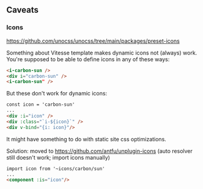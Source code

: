 ## Caveats

### Icons
https://github.com/unocss/unocss/tree/main/packages/preset-icons

Something about Vitesse template makes dynamic icons not (always) work. You're supposed to be able to define icons in any of these ways:
```html
<i-carbon-sun />
<div i="carbon-sun" />
<i-carbon-sun" />
```

But these don't work for dynamic icons:
```html
const icon = 'carbon-sun'
...
<div :i="icon" />
<div :class="`i-${icon}`" />
<div v-bind="{i: icon}"/>
```

It might have something to do with static site css optimizations.

Solution: moved to https://github.com/antfu/unplugin-icons (auto resolver still doesn't work; import icons manually)

```html
import icon from '~icons/carbon/sun'
...
<component :is="icon"/>
```